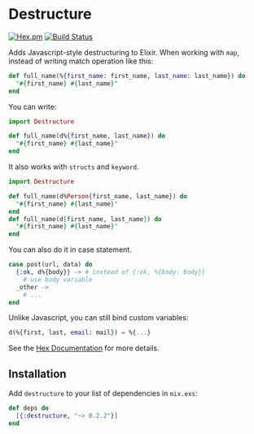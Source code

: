 # Destructure
[![Hex.pm](https://img.shields.io/hexpm/v/destructure.svg)](https://hex.pm/packages/destructure)
[![Build Status](https://travis-ci.org/danielberkompas/destructure.svg?branch=master)](https://travis-ci.org/danielberkompas/destructure)

Adds Javascript-style destructuring to Elixir. When working with `map`, instead
of writing match operation like this:

```elixir
def full_name(%{first_name: first_name, last_name: last_name}) do
  "#{first_name} #{last_name}"
end
```

You can write:

```elixir
import Destructure

def full_name(d%{first_name, last_name}) do
  "#{first_name} #{last_name}"
end
```

It also works with `structs` and `keyword`.

```elixir
import Destructure

def full_name(d%Person{first_name, last_name}) do
  "#{first_name} #{last_name}"
end
def full_name(d[first_name, last_name]) do
  "#{first_name} #{last_name}"
end
```

You can also do it in case statement.

```elixir
case post(url, data) do
  {:ok, d%{body}} -> # instead of {:ok, %{body: body}}
    # use body variable
  _other ->
    # ...
end
```

Unlike Javascript, you can still bind custom variables:

```elixir
d(%{first, last, email: mail}) = %{...}
```

See the [Hex Documentation](https://hexdocs.pm/destructure) for more details.

## Installation

Add `destructure` to your list of dependencies in `mix.exs`:

```elixir
def deps do
  [{:destructure, "~> 0.2.2"}]
end
```
